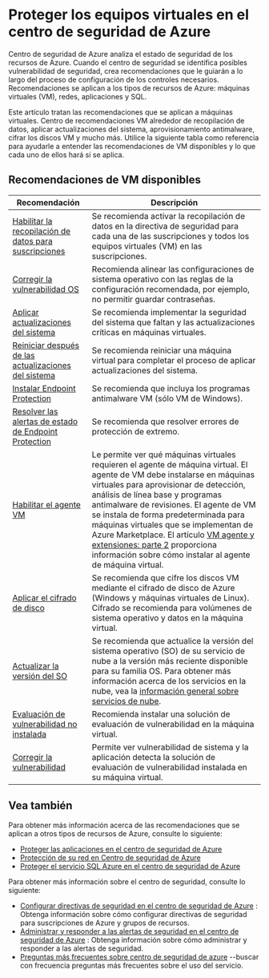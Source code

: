 <properties
   pageTitle="Proteger los equipos virtuales en el centro de seguridad de Azure | Microsoft Azure"
   description="Las direcciones de este documento recomendaciones en Centro de seguridad de Azure que ayudan a protección sus máquinas virtuales y mantenerse cumple con las directivas de seguridad."
   services="security-center"
   documentationCenter="na"
   authors="TerryLanfear"
   manager="MBaldwin"
   editor=""/>

<tags
   ms.service="security-center"
   ms.devlang="na"
   ms.topic="article"
   ms.tgt_pltfrm="na"
   ms.workload="na"
   ms.date="09/25/2016"
   ms.author="terrylan"/>

# <a name="protecting-your-virtual-machines-in-azure-security-center"></a>Proteger los equipos virtuales en el centro de seguridad de Azure

Centro de seguridad de Azure analiza el estado de seguridad de los recursos de Azure. Cuando el centro de seguridad se identifica posibles vulnerabilidad de seguridad, crea recomendaciones que le guiarán a lo largo del proceso de configuración de los controles necesarios.  Recomendaciones se aplican a los tipos de recursos de Azure: máquinas virtuales (VM), redes, aplicaciones y SQL.

Este artículo tratan las recomendaciones que se aplican a máquinas virtuales.  Centro de recomendaciones VM alrededor de recopilación de datos, aplicar actualizaciones del sistema, aprovisionamiento antimalware, cifrar los discos VM y mucho más.  Utilice la siguiente tabla como referencia para ayudarle a entender las recomendaciones de VM disponibles y lo que cada uno de ellos hará si se aplica.

## <a name="available-vm-recommendations"></a>Recomendaciones de VM disponibles

|Recomendación|Descripción|
|-----|-----|
|[Habilitar la recopilación de datos para suscripciones](security-center-enable-data-collection.md)|Se recomienda activar la recopilación de datos en la directiva de seguridad para cada una de las suscripciones y todos los equipos virtuales (VM) en las suscripciones.|
|[Corregir la vulnerabilidad OS](security-center-remediate-os-vulnerabilities.md)|Recomienda alinear las configuraciones de sistema operativo con las reglas de la configuración recomendada, por ejemplo, no permitir guardar contraseñas.|
|[Aplicar actualizaciones del sistema](security-center-apply-system-updates.md)|Se recomienda implementar la seguridad del sistema que faltan y las actualizaciones críticas en máquinas virtuales.|
|[Reiniciar después de las actualizaciones del sistema](security-center-apply-system-updates.md#reboot-after-system-updates)|Se recomienda reiniciar una máquina virtual para completar el proceso de aplicar actualizaciones del sistema.|
|[Instalar Endpoint Protection](security-center-install-endpoint-protection.md)|Se recomienda que incluya los programas antimalware VM (sólo VM de Windows).|
|[Resolver las alertas de estado de Endpoint Protection](security-center-resolve-endpoint-protection-health-alerts.md)|Se recomienda que resolver errores de protección de extremo.|
|[Habilitar el agente VM](security-center-enable-vm-agent.md)|Le permite ver qué máquinas virtuales requieren el agente de máquina virtual. El agente de VM debe instalarse en máquinas virtuales para aprovisionar de detección, análisis de línea base y programas antimalware de revisiones. El agente de VM se instala de forma predeterminada para máquinas virtuales que se implementan de Azure Marketplace. El artículo [VM agente y extensiones: parte 2](http://azure.microsoft.com/blog/2014/04/15/vm-agent-and-extensions-part-2/) proporciona información sobre cómo instalar al agente de máquina virtual.|
| [Aplicar el cifrado de disco](security-center-apply-disk-encryption.md) |Se recomienda que cifre los discos VM mediante el cifrado de disco de Azure (Windows y máquinas virtuales de Linux). Cifrado se recomienda para volúmenes de sistema operativo y datos en la máquina virtual.|
| [Actualizar la versión del SO](security-center-update-os-version.md) | Se recomienda que actualice la versión del sistema operativo (SO) de su servicio de nube a la versión más reciente disponible para su familia OS.  Para obtener más información acerca de los servicios en la nube, vea la [información general sobre servicios de nube](../cloud-services/cloud-services-choose-me.md). |
| [Evaluación de vulnerabilidad no instalada](security-center-vulnerability-assessment-recommendations.md) | Recomienda instalar una solución de evaluación de vulnerabilidad en la máquina virtual. |
| [Corregir la vulnerabilidad](security-center-vulnerability-assessment-recommendations.md#review-recommendation) | Permite ver vulnerabilidad de sistema y la aplicación detecta la solución de evaluación de vulnerabilidad instalada en su máquina virtual. |

## <a name="see-also"></a>Vea también

Para obtener más información acerca de las recomendaciones que se aplican a otros tipos de recursos de Azure, consulte lo siguiente:

- [Proteger las aplicaciones en el centro de seguridad de Azure](security-center-application-recommendations.md)
- [Protección de su red en Centro de seguridad de Azure](security-center-network-recommendations.md)
- [Proteger el servicio SQL Azure en el centro de seguridad de Azure](security-center-sql-service-recommendations.md)

Para obtener más información sobre el centro de seguridad, consulte lo siguiente:

- [Configurar directivas de seguridad en el centro de seguridad de Azure](security-center-policies.md) : Obtenga información sobre cómo configurar directivas de seguridad para suscripciones de Azure y grupos de recursos.
- [Administrar y responder a las alertas de seguridad en el centro de seguridad de Azure](security-center-managing-and-responding-alerts.md) : Obtenga información sobre cómo administrar y responder a las alertas de seguridad.
- [Preguntas más frecuentes sobre centro de seguridad de azure](security-center-faq.md) --buscar con frecuencia preguntas más frecuentes sobre el uso del servicio.
